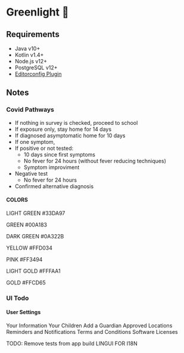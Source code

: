 # Greenlight 🚦

## Requirements

 - Java v10+
 - Kotlin v1.4+
 - Node.js v12+
 - PostgreSQL v12+
 - [Editorconfig Plugin](https://editorconfig.org/#download)

## Notes

### Covid Pathways

 - If nothing in survey is checked, proceed to school
 - If exposure only, stay home for 14 days
 - If diagnosed asymptomatic home for 10 days
 - If one symptom,
  - If positive or not tested:
    - 10 days since first symptoms
    - No fever for 24 hours (without fever reducing techniques)
    - Symptom improviment
  - Negative test
    - No fever for 24 hours
  - Confirmed alternative diagnosis

#### COLORS

LIGHT GREEN #33DA97

GREEN #00A183

DARK GREEN #0A322B

YELLOW #FFD034

PINK #FF3494

LIGHT GOLD #FFFAA1

GOLD #FFCD65

### UI Todo

#### User Settings

Your Information
Your Children
Add a Guardian
Approved Locations
Reminders and Notifications
Terms and Conditions
Software Licenses

TODO: Remove tests from app build
LINGUI FOR I18N
